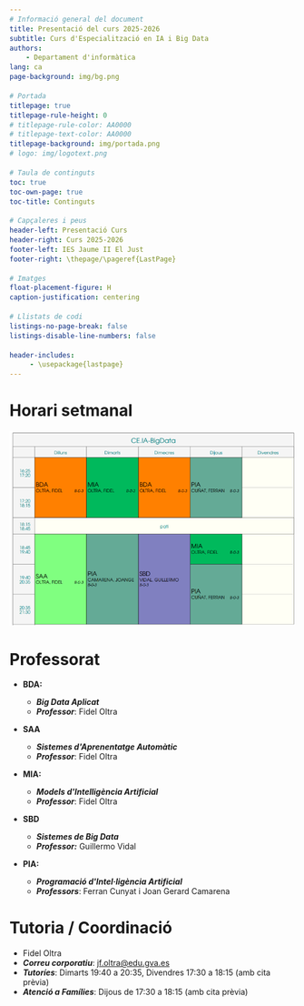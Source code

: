 ```yaml
---
# Informació general del document
title: Presentació del curs 2025-2026
subtitle: Curs d'Especialització en IA i Big Data
authors: 
    - Departament d'informàtica
lang: ca
page-background: img/bg.png

# Portada
titlepage: true
titlepage-rule-height: 0
# titlepage-rule-color: AA0000
# titlepage-text-color: AA0000
titlepage-background: img/portada.png
# logo: img/logotext.png

# Taula de continguts
toc: true
toc-own-page: true
toc-title: Continguts

# Capçaleres i peus
header-left: Presentació Curs
header-right: Curs 2025-2026
footer-left: IES Jaume II El Just
footer-right: \thepage/\pageref{LastPage}

# Imatges
float-placement-figure: H
caption-justification: centering

# Llistats de codi
listings-no-page-break: false
listings-disable-line-numbers: false

header-includes:
     - \usepackage{lastpage}
---
```


# Horari setmanal

![Horari del grup](img/horari.png)

# Professorat


* **BDA:** 
    * ***Big Data Aplicat***
    * ***Professor***: Fidel Oltra

* **SAA**
    * ***Sistemes d'Aprenentatge Automàtic***
    * ***Professor***: Fidel Oltra

* **MIA:**
    * ***Models d'Intelligència Artificial***
    * ***Professor***: Fidel Oltra

* **SBD**
  * ***Sistemes de Big Data***
  * ***Professor:*** Guillermo Vidal

* **PIA:**
    * ***Programació d'Intel·ligència Artificial***
    * ***Professors***: Ferran Cunyat i Joan Gerard Camarena 

# Tutoria / Coordinació

* Fidel Oltra
* ***Correu corporatiu***: jf.oltra@edu.gva.es
* ***Tutoríes***: Dimarts 19:40 a 20:35, Divendres 17:30 a 18:15 (amb cita prèvia)
* ***Atenció a Famílies***: Dijous de 17:30 a 18:15 (amb cita prèvia)

